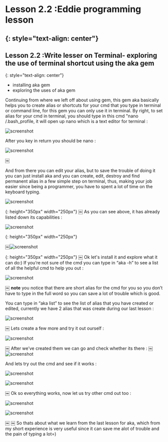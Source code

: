 # Lesson 2.2 :Eddie programming lesson
{: style="text-align: center"}
--------------------------------------

## Lesson 2.2 :Write lesser on Terminal- exploring the use of terminal shortcut using the aka gem
{: style="text-align: center"}


- installing aka gem
- exploring the uses of aka gem

Continuing from where we left off about using gem, this gem aka basically helps you to create alias or shortcuts for your cmd that you type in terminal or command line, for this gem you can only use it in terminal. By right, to set alias for your cmd in terminal, you should type in this cmd "nano /.bash_profile, it will open up nano which is a text editor for terminal :

![screenshot][id]

[id]:/images/Lesson2.2/Photo1.png


 After you key in return you should be nano :

 ![screenshot][id1]

 [id1]:/images/Lesson2.2/Photo2.png
￼

And from there you can edit your alias, but to save the trouble of doing it you can just install aka and you can create, edit, destroy and find permanent alias in a few simple step on terminal, thus, making your job easier since being a programmer, you have to spent a lot of time on the keyboard typing.

![screenshot][id2]

[id2]:/images/Lesson2.2/Photo3.png
{: height="350px" width="250px"}
￼
As you can see above, it has already listed down its capabilities :

![screenshot][id3]

[id3]:/images/Lesson2.2/Photo4.png
{: height="350px" width="250px"}

￼![screenshot][id4]

[id4]:/images/Lesson2.2/Photo5.png
{: height="350px" width="250px"}
￼
Ok let's install it and explore what it can do:)
If you’re not sure of the cmd you can type in “aka -h” to see a list of all the helpful cmd to help you out :

![screenshot][id5]

[id5]:/images/Lesson2.2/Photo6.png

￼
**note** you notice that there are short alias for the cmd for you so you don’t have to type in the full word so you can save a lot of trouble which is good.

You can type in “aka list” to see the list of alias that you have created or edited, currently we have 2 alias that was create during our last lesson :

![screenshot][id6]

[id6]:/images/Lesson2.2/Photo7.png
￼
Lets create a few more and try it out ourself :

![screenshot][id7]

[id7]:/images/Lesson2.2/Photo8.png
￼
After we’ve created them we can go and check whether its there :
￼
![screenshot][id8]

[id8]:/images/Lesson2.2/Photo9.png

And lets try out the cmd and see if it works :

![screenshot][id9]

[id9]:/images/Lesson2.2/Photo10.png

![screenshot][id10]

[id10]:/images/Lesson2.2/Photo11.png
￼
Ok so everything works, now let us try other cmd out too :

![screenshot][id11]

[id11]:/images/Lesson2.2/Photo12.png

![screenshot][id12]

[id12]:/images/Lesson2.2/Photo13.png
￼
￼
So thats about what we learn from the last lesson for aka, which from my short experience is very useful since it can save me alot of trouble and the pain of typing a lot=)

